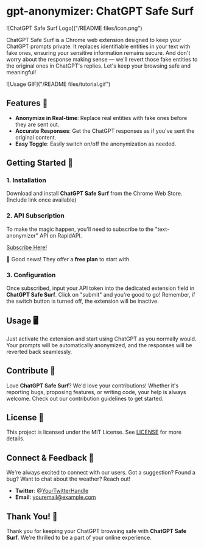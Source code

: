 # gpt-anonymizer: ChatGPT Safe Surf

![ChatGPT Safe Surf Logo]("/README files/icon.png")

ChatGPT Safe Surf is a Chrome web extension designed to keep your ChatGPT prompts private. It replaces identifiable entities in your text with fake ones, ensuring your sensitive information remains secure. And don't worry about the response making sense — we'll revert those fake entities to the original ones in ChatGPT's replies. Let's keep your browsing safe and meaningful!

![Usage GIF]("/README files/tutorial.gif")

## Features 🌟
- **Anonymize in Real-time**: Replace real entities with fake ones before they are sent out.
- **Accurate Responses**: Get the ChatGPT responses as if you've sent the original content.
- **Easy Toggle**: Easily switch on/off the anonymization as needed.

## Getting Started 🚀

### 1. Installation

Download and install **ChatGPT Safe Surf** from the Chrome Web Store. (Include link once available)

### 2. API Subscription

To make the magic happen, you'll need to subscribe to the "text-anonymizer" API on RapidAPI. 

[Subscribe Here!](https://rapidapi.com/anonymizer/api/text-anonymizer)

🎉 Good news! They offer a **free plan** to start with.

### 3. Configuration

Once subscribed, input your API token into the dedicated extension field in **ChatGPT Safe Surf**. Click on "submit" and you're good to go! Remember, if the switch button is turned off, the extension will be inactive.

## Usage 🖥️

Just activate the extension and start using ChatGPT as you normally would. Your prompts will be automatically anonymized, and the responses will be reverted back seamlessly.

## Contribute 🤝

Love **ChatGPT Safe Surf**? We'd love your contributions! Whether it's reporting bugs, proposing features, or writing code, your help is always welcome. Check out our contribution guidelines to get started.

## License 📜

This project is licensed under the MIT License. See [LICENSE](LICENSE) for more details.

## Connect & Feedback 💌

We're always excited to connect with our users. Got a suggestion? Found a bug? Want to chat about the weather? Reach out!

- **Twitter**: @[YourTwitterHandle](https://twitter.com/YourTwitterHandle)
- **Email**: youremail@example.com

## Thank You! 🌟

Thank you for keeping your ChatGPT browsing safe with **ChatGPT Safe Surf**. We're thrilled to be a part of your online experience.
